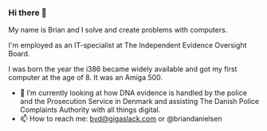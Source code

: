 ### Hi there 👋

My name is Brian and I solve and create problems with computers.

I'm employed as an IT-specialist at The Independent Evidence Oversight Board.

I was born the year the i386 became widely available and got my first computer at the age of 8. It was an Amiga 500. 

- 🔭 I’m currently looking at how DNA evidence is handled by the police and the Prosecution Service in Denmark and assisting The Danish Police Complaints Authority with all things digital.
- 📫 How to reach me: bvd@gigaslack.com or @briandanielsen
